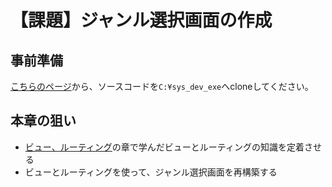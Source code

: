 ﻿# 【課題】ジャンル選択画面の作成

## 事前準備

[こちらのページ](https://classroom.github.com/a/OdI5K6wl)から、ソースコードを`C:¥sys_dev_exe`へcloneしてください。

## 本章の狙い

- [ビュー、ルーティング](../shop_index/README.md)の章で学んだビューとルーティングの知識を定着させる
- ビューとルーティングを使って、ジャンル選択画面を再構築する
